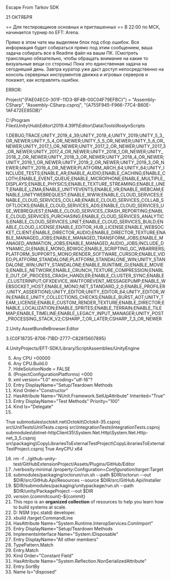 Escape From Tarkov SDK

21 ОКТЯБРЯ

== Для тестировщиков основных и приглашенных ==
В 22:00 по МСК, начинается турнир по EFT: Arena.

Прямо в этом чате мы выделяем блок под сбор ошибок. Вся информация будет собираться прямо под этим сообщением, ваша задача собирать все в Readme файл на вашм ПК. (Смотреть трансляцию обязательно, чтобы обращать внимание на какие то визуальные вещи со стороны)
Пока это единственная задача на сегодняший день. Завтра куратор уже даст доступ непосредственно на консоль серверных инструментов движка и игровых серверов и покажет, как исправлять ошибки.

ERROR:

Project("{FAE04EC0-301F-11D3-BF4B-00C04F79EFBC}") = "Assembly-CSharp", "Assembly-CSharp.csproj", "{A755F945-F966-77C4-B60E-1AF472EE85DB}"


C:\Program Files\Unity\Hub\Editor\2019.4.39f1\Editor\Data\Tools\RoslynScripts

1.<DefineConstants>DEBUG;TRACE;UNITY_2019_4_39;UNITY_2019_4;UNITY_2019;UNITY_5_3_OR_NEWER;UNITY_5_4_OR_NEWER;UNITY_5_5_OR_NEWER;UNITY_5_6_OR_NEWER;UNITY_2017_1_OR_NEWER;UNITY_2017_2_OR_NEWER;UNITY_2017_3_OR_NEWER;UNITY_2017_4_OR_NEWER;UNITY_2018_1_OR_NEWER;UNITY_2018_2_OR_NEWER;UNITY_2018_3_OR_NEWER;UNITY_2018_4_OR_NEWER;UNITY_2019_1_OR_NEWER;UNITY_2019_2_OR_NEWER;UNITY_2019_3_OR_NEWER;UNITY_2019_4_OR_NEWER;PLATFORM_ARCH_64;UNITY_64;UNITY_INCLUDE_TESTS;ENABLE_AR;ENABLE_AUDIO;ENABLE_CACHING;ENABLE_CLOTH;ENABLE_EVENT_QUEUE;ENABLE_MICROPHONE;ENABLE_MULTIPLE_DISPLAYS;ENABLE_PHYSICS;ENABLE_TEXTURE_STREAMING;ENABLE_UNET;ENABLE_LZMA;ENABLE_UNITYEVENTS;ENABLE_VR;ENABLE_WEBCAM;ENABLE_UNITYWEBREQUEST;ENABLE_WWW;ENABLE_CLOUD_SERVICES;ENABLE_CLOUD_SERVICES_COLLAB;ENABLE_CLOUD_SERVICES_COLLAB_SOFTLOCKS;ENABLE_CLOUD_SERVICES_ADS;ENABLE_CLOUD_SERVICES_USE_WEBREQUEST;ENABLE_CLOUD_SERVICES_CRASH_REPORTING;ENABLE_CLOUD_SERVICES_PURCHASING;ENABLE_CLOUD_SERVICES_ANALYTICS;ENABLE_CLOUD_SERVICES_UNET;ENABLE_CLOUD_SERVICES_BUILD;ENABLE_CLOUD_LICENSE;ENABLE_EDITOR_HUB_LICENSE;ENABLE_WEBSOCKET_CLIENT;ENABLE_DIRECTOR_AUDIO;ENABLE_DIRECTOR_TEXTURE;ENABLE_MANAGED_JOBS;ENABLE_MANAGED_TRANSFORM_JOBS;ENABLE_MANAGED_ANIMATION_JOBS;ENABLE_MANAGED_AUDIO_JOBS;INCLUDE_DYNAMIC_GI;ENABLE_MONO_BDWGC;ENABLE_SCRIPTING_GC_WBARRIERS;PLATFORM_SUPPORTS_MONO;RENDER_SOFTWARE_CURSOR;ENABLE_VIDEO;PLATFORM_STANDALONE;PLATFORM_STANDALONE_WIN;UNITY_STANDALONE_WIN;UNITY_STANDALONE;ENABLE_RUNTIME_GI;ENABLE_MOVIES;ENABLE_NETWORK;ENABLE_CRUNCH_TEXTURE_COMPRESSION;ENABLE_OUT_OF_PROCESS_CRASH_HANDLER;ENABLE_CLUSTER_SYNC;ENABLE_CLUSTERINPUT;GFXDEVICE_WAITFOREVENT_MESSAGEPUMP;ENABLE_WEBSOCKET_HOST;ENABLE_MONO;NET_STANDARD_2_0;ENABLE_PROFILER;UNITY_ASSERTIONS;UNITY_EDITOR;UNITY_EDITOR_64;UNITY_EDITOR_WIN;ENABLE_UNITY_COLLECTIONS_CHECKS;ENABLE_BURST_AOT;UNITY_TEAM_LICENSE;ENABLE_CUSTOM_RENDER_TEXTURE;ENABLE_DIRECTOR;ENABLE_LOCALIZATION;ENABLE_SPRITES;ENABLE_TERRAIN;ENABLE_TILEMAP;ENABLE_TIMELINE;ENABLE_LEGACY_INPUT_MANAGER;UNITY_POST_PROCESSING_STACK_V2;CSHARP_7_OR_LATER;CSHARP_7_3_OR_NEWER</DefineConstants>


2.Unity.AssetBundleBrowser.Editor

3.{C0F18735-8706-71BD-2777-C82815607895}

4.UnityProjects/EFT-SDK/Library/ScriptAssemblies/UnityEngine

5. Any CPU =00000
6. Any CPU.Build.0
7. HideSolutionNode = FALSE
8. (ProjectConfigurationPlatforms) =000
9. xml version="1.0" encoding="utf-16"?
10. Entry DisplayName="Setup/Teardown Methods
11. Kind Order="Constructor"
12. HasAttribute Name="NUnit.Framework.SetUpAttribute" Inherited="True"
13. Entry DisplayName="Test Methods" Priority="100"
14. Kind Is="Delegate"
15. ﻿<SolutionConfiguration>
  <Settings>
    <AllowParallelTestExecution>True</AllowParallelTestExecution>
    <MetricsExclusionList>
      <Value>submodules\octokit.net\Octokit\Octokit-35.csproj</Value>
      <Value>src\UnitTests\UnitTests.csproj</Value>
      <Value>src\IntegrationTests\IntegrationTests.csproj</Value>
      <Value>submodules\dotnet-httpClient35\System.Net.Http\System.Net.Http-net_3_5.csproj</Value>
      <Value>src\packaging\CopyLibrariesToExternalTestProject\CopyLibrariesToExternalTestProject.csproj</Value>
    </MetricsExclusionList>
    <SolutionConfigured>True</SolutionConfigured>
    <UseBuildPlatform>AnyCPU</UseBuildPlatform>
    <UseCPUArchitecture>x64</UseCPUArchitecture>
  </Settings>
</SolutionConfiguration>

16. rm -f ../github-unity-test/GitHubExtensionProject/Assets/Plugins/GitHub/Editor
17. /verbosity:minimal /property:Configuration=$Configuration /target:$Target
18. submodules/packaging/octorun/run.sh --path $DIR/octorun --out $DIR/src/GitHub.Api/Resources --source $DIR/src/GitHub.Api/Installer
19. $DIR/submodules/packaging/unitypackage/run.sh --path $DIR/unity/PackageProject --out $DIR
20. ${version}.${commitcount}-${commit}
21. This repo is an **organized collection** of resources to help you learn how to build systems at scale.
22. D: NSM (rpc.statd) developer.
23.  xbuild /target:CommandLine
24.  HasAttribute Name="System.Runtime.InteropServices.ComImport"
25.  Entry DisplayName="Setup/Teardown Methods
26.  ImplementsInterface Name="System.IDisposable"
27.  Entry DisplayName="All other members"
28.  TypePattern.Match
29.  Entry.Match
30.  Kind Order="Constant Field"
31.  HasAttribute Name="System.Reflection.NonSerializedAttribute"
32.  Entry.SortBy
33.  Name Is="disposed"

